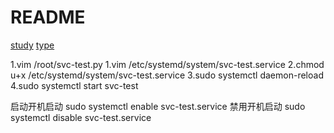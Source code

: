 # README

[study](https://www.jianshu.com/p/b75d88e5aa61)
[type](https://blog.csdn.net/Sardkit/article/details/79911925)

1.vim /root/svc-test.py
1.vim /etc/systemd/system/svc-test.service
2.chmod u+x /etc/systemd/system/svc-test.service
3.sudo systemctl daemon-reload
4.sudo systemctl start svc-test

启动开机启动
sudo systemctl enable svc-test.service
禁用开机启动
sudo systemctl disable svc-test.service
